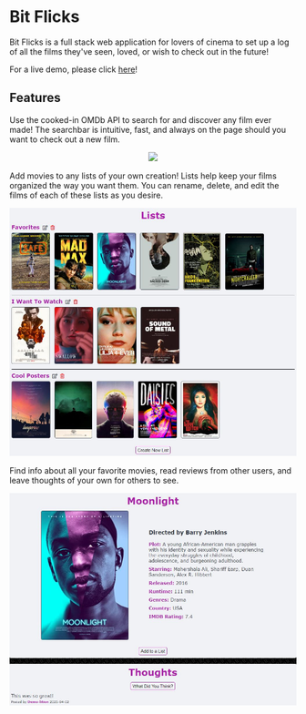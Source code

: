 # Bit Flicks

Bit Flicks is a full stack web application for lovers of cinema to set up a log of all the films they've seen, loved, or wish to check out in the future!

For a live demo, please click [here](http://bit-flicks.herokuapp.com/)!

## Features

Use the cooked-in OMDb API to search for and discover any film ever made! The searchbar is intuitive, fast, and always on the page should you want to check out a new film.

<p align="center">
   <img src="readme-media/search.gif" width="600">
</p>

Add movies to any lists of your own creation! Lists help keep your films organized the way you want them. You can rename, delete, and edit the films of each of these lists as you desire.

<p align="center">
   <img src="readme-media/lists.jpg" width="600">
</p>

Find info about all your favorite movies, read reviews from other users, and leave thoughts of your own for others to see.

<p align="center">
   <img src="readme-media/detail.jpg" width="600">
</p>
